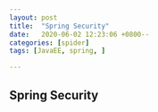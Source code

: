 ```yaml
---
layout: post
title:  "Spring Security"
date:   2020-06-02 12:23:06 +0800--
categories: [spider]
tags: [JavaEE, spring, ]  

---
```


## Spring Security

